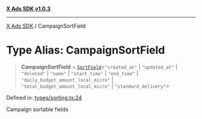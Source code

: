 [**X Ads SDK v1.0.3**](../README.md)

***

[X Ads SDK](../globals.md) / CampaignSortField

# Type Alias: CampaignSortField

> **CampaignSortField** = [`SortField`](SortField.md)\<`"created_at"` \| `"updated_at"` \| `"deleted"` \| `"name"` \| `"start_time"` \| `"end_time"` \| `"daily_budget_amount_local_micro"` \| `"total_budget_amount_local_micro"` \| `"standard_delivery"`\>

Defined in: [types/sorting.ts:24](https://github.com/kage1020/x-ads-sdk/blob/main/src/types/sorting.ts#L24)

Campaign sortable fields

